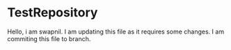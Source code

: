 # TestRepository

Hello, i am swapnil. I am updating this file as it requires some changes.
I am commiting this file to branch.
